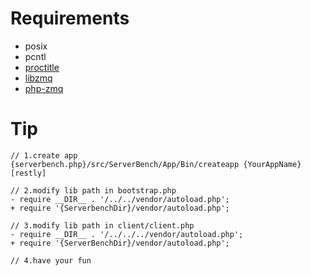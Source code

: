 Requirements
===

- posix
- pcntl
- [proctitle](http://pecl.php.net/package/proctitle)
- [libzmq](https://github.com/zeromq/libzmq)
- [php-zmq](https://github.com/mkoppanen/php-zmq)


Tip
===

```
// 1.create app
{serverbench.php}/src/ServerBench/App/Bin/createapp {YourAppName} [restly]

// 2.modify lib path in bootstrap.php
- require __DIR__ . '/../../vendor/autoload.php';
+ require '{ServerbenchDir}/vendor/autoload.php';

// 3.modify lib path in client/client.php
- require __DIR__ . '/../../../vendor/autoload.php';
+ require '{ServerBenchDir}/vendor/autoload.php';

// 4.have your fun
```
